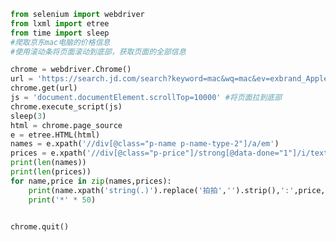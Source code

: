 
<BlogInfo id="1113" title="35.selenium滚动条的使用" author="白日梦想猿" pv=0 read_times=0 pre_cost_time="0分34秒" category="爬虫学习" tag_list="['爬虫学习']" create_time="2020.06.09 15:57:48" update_time="2020.06.09 16:36:07" />

```python
from selenium import webdriver
from lxml import etree
from time import sleep
#爬取京东mac电脑的价格信息
#使用滚动条将页面滚动到底部，获取页面的全部信息

chrome = webdriver.Chrome()
url = 'https://search.jd.com/search?keyword=mac&wq=mac&ev=exbrand_Apple%5E'
chrome.get(url)
js = 'document.documentElement.scrollTop=10000' #将页面拉到底部
chrome.execute_script(js)
sleep(3)
html = chrome.page_source
e = etree.HTML(html)
names = e.xpath('//div[@class="p-name p-name-type-2"]/a/em')
prices = e.xpath('//div[@class="p-price"]/strong[@data-done="1"]/i/text()')
print(len(names))
print(len(prices))
for name,price in zip(names,prices):
    print(name.xpath('string(.)').replace('拍拍','').strip(),':',price,'元')
    print('*' * 50)


chrome.quit()
```
